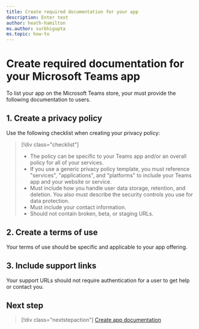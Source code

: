 ```yaml
---
title: Create required documentation for your app
description: Enter text
author: heath-hamilton
ms.author: surbhigupta
ms.topic: how-to
---
```

# Create required documentation for your Microsoft Teams app

To list your app on the Microsoft Teams store, your must provide the following documentation to users.

## 1. Create a privacy policy

Use the following checklist when creating your privacy policy:

> [!div class="checklist"]
>
> * The policy can be specific to your Teams app and/or an overall policy for all of your services.
> * If you use a generic privacy policy template, you must reference "services", "applications", and "platforms" to include your Teams app and your website or service.
> * Must include how you handle user data storage, retention, and deletion. You also must describe the security controls you use for data protection.
> * Must include your contact information.
> * Should not contain broken, beta, or staging URLs.

## 2. Create a terms of use

Your terms of use should be specific and applicable to your app offering.

## 3. Include support links

Your support URLs should not require authentication for a user to get help or contact you.

## Next step

> [!div class="nextstepaction"]
> [Create app documentation](~/concepts/deploy-and-publish/appsource/prepare/create-app-docs.md)
